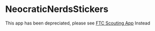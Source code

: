 # NeocraticNerdsStickers
This app has been depreciated, please see <a href="https://github.com/kojflynn/FTCScoutingApp">FTC Scouting App</a> Instead
